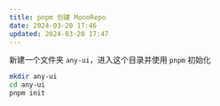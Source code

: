 ```yaml
---
title: pnpm 创建 MonoRepo
date: 2024-03-20 17:46
updated: 2024-03-20 17:47
---
```


新建一个文件夹 `any-ui`，进入这个目录并使用 `pnpm` 初始化

```sh
mkdir any-ui
cd any-ui
pnpm init
```
